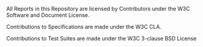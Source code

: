 All Reports in this Repository are licensed by Contributors under the W3C Software and Document License.

Contributions to Specifications are made under the W3C CLA.

Contributions to Test Suites are made under the W3C 3-clause BSD License
